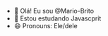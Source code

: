 - 👋 Olá! Eu sou @Mario-Brito
- 🌱 Estou estudando Javascprit
- 😄 Pronouns: Ele/dele


<!---
Mario-Brito/Mario-Brito is a ✨ special ✨ repository because its `README.md` (this file) appears on your GitHub profile.
You can click the Preview link to take a look at your changes.
--->
